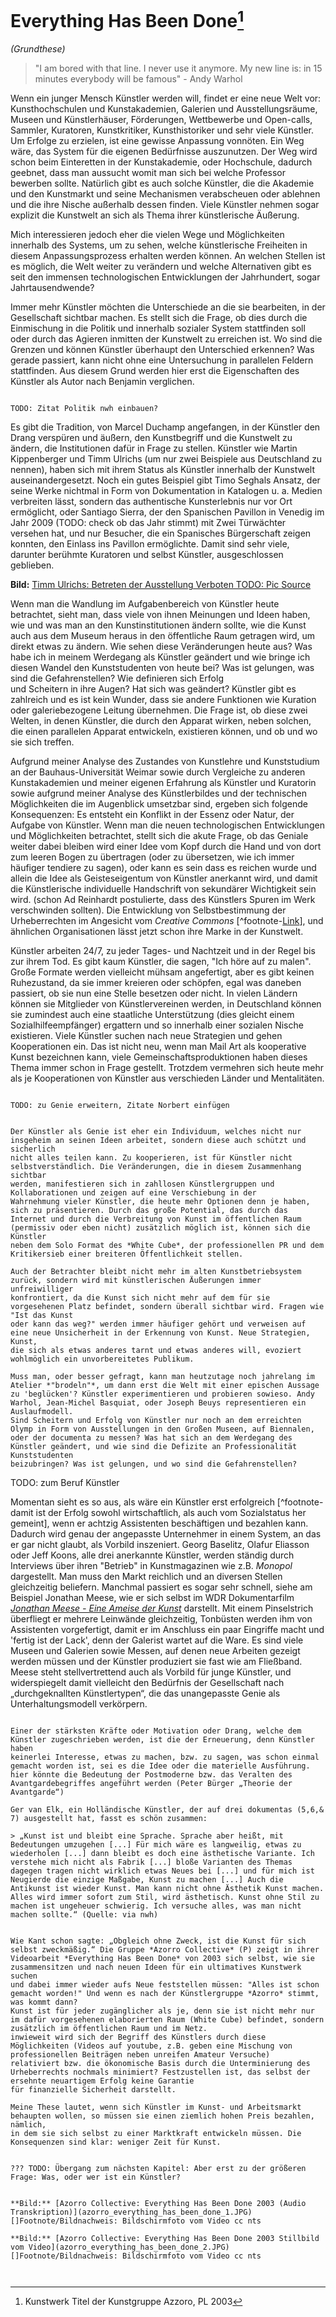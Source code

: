 # Everything Has Been Done[^everydone]

*(Grundthese)*

[^everydone]: Kunstwerk Titel der Kunstgruppe Azzoro, PL 2003


> "I am bored with that line. I never use it anymore. My new line is: in 15 minutes everybody will be famous" - Andy Warhol

Wenn ein junger Mensch Künstler werden will, findet er eine neue Welt vor: Kunsthochschulen und Kunstakademien, Galerien und 
Ausstellungsräume, Museen und Künstlerhäuser, Förderungen, Wettbewerbe und Open-calls, Sammler, Kuratoren, Kunstkritiker, 
Kunsthistoriker und sehr viele Künstler. Um Erfolge zu erzielen, ist eine gewisse Anpassung vonnöten. Ein Weg wäre, das System 
für die eigenen Bedürfnisse auszunutzen. Der Weg wird schon beim Einteretten in der Kunstakademie, oder Hochschule, dadurch geebnet, dass man aussucht
womit man sich bei welche Professor bewerben sollte. Natürlich gibt es auch solche Künstler, die die Akademie und den Kunstmarkt und seine 
Mechanismen verabscheuen oder ablehnen und die ihre Nische außerhalb dessen finden. Viele Künstler nehmen sogar explizit die Kunstwelt an sich als Thema ihrer 
künstlerische Äußerung.

Mich interessieren jedoch eher die vielen Wege und Möglichkeiten innerhalb des Systems, um zu sehen, welche künstlerische Freiheiten in diesem 
Anpassungsprozess erhalten werden können. An welchen Stellen ist es möglich, die Welt weiter zu verändern und welche Alternativen gibt es 
seit den immensen technologischen Entwicklungen der Jahrhundert, sogar Jahrtausendwende? 

Immer mehr Künstler möchten die Unterschiede an die sie bearbeiten, in der Gesellschaft sichtbar machen. Es stellt sich die Frage, ob dies durch 
die Einmischung in die Politik und innerhalb sozialer System stattfinden soll oder durch das Agieren inmitten der Kunstwelt zu erreichen ist. 
Wo sind die Grenzen und können Künstler überhaupt den Unterschied erkennen? Was gerade passiert, kann nicht ohne eine Untersuchung 
in parallelen Feldern stattfinden. Aus diesem Grund werden hier erst die Eigenschaften des Künstler als Autor nach Benjamin verglichen.

~~~~~~~~~~~~~~~~~~~~~~~~~~~~~~~~~~~~~~~~~~~~~~~~~~

TODO: Zitat Politik nwh einbauen?

~~~~~~~~~~~~~~~~~~~~~~~~~~~~~~~~~~~~~~~~~~~~~~~~~~

Es gibt die Tradition, von Marcel Duchamp angefangen, in der Künstler den Drang verspüren und äußern, den Kunstbegriff und die 
Kunstwelt zu ändern, die Institutionen dafür in Frage zu stellen. Künstler wie Martin Kippenberger und Timm Ulrichs (um nur 
zwei Beispiele aus Deutschland zu nennen), haben sich mit ihrem Status als Künstler innerhalb der Kunstwelt auseinandergesetzt. Noch 
ein gutes Beispiel gibt Timo Seghals Ansatz, der seine Werke nichtmal in Form von Dokumentation in Katalogen u. a. Medien verbreiten 
lässt, sondern das authentische Kunsterlebnis nur vor Ort ermöglicht, oder Santiago Sierra, der den Spanischen Pavillon in Venedig 
im Jahr 2009 (TODO: check ob das Jahr stimmt) mit Zwei Türwächter versehen hat, und nur Besucher, die ein Spanisches Bürgerschaft zeigen 
konnten, den Einlass ins Pavillon ermöglichte. Damit sind sehr viele, darunter berühmte Kuratoren und selbst Künstler, ausgeschlossen geblieben.
 

**Bild:** [Timm Ulrichs: Betreten der Ausstellung Verboten TODO: Pic Source](http://polpix.sueddeutsche.com/polopoly_fs/1.1038255.1292848207!/image/image.jpg_gen/derivatives/900x600/image.jpg)


Wenn man die Wandlung im Aufgabenbereich von Künstler heute betrachtet, sieht man, dass viele von ihnen Meinungen und Ideen haben,
wie und was man an den Kunstinstitutionen ändern sollte, wie die Kunst auch aus dem Museum heraus in den öffentliche Raum getragen 
wird, um direkt etwas zu ändern. Wie sehen diese Veränderungen heute aus? Was habe ich in meinem Werdegang als Künstler geändert und wie 
bringe ich diesen Wandel den Kunststudenten von heute bei? Was ist gelungen, was sind die Gefahrenstellen? Wie definieren sich Erfolg  
und Scheitern in ihre Augen? Hat sich was geändert? Künstler gibt es zahlreich und es ist kein Wunder, dass sie andere Funktionen 
wie Kuration oder galeriebezogene Leitung übernehmen. Die Frage ist, ob diese zwei Welten, in denen Künstler, die durch den Apparat wirken, 
neben solchen, die einen parallelen Apparat entwickeln, existieren können, und ob und wo sie sich treffen.

Aufgrund meiner Analyse des Zustandes von Kunstlehre und Kunststudium an der Bauhaus-Universität Weimar sowie durch Vergleiche zu anderen 
Kunstakademien und meiner eigenen Erfahrung als Künstler und Kuratorin sowie aufgrund meiner Analyse des Künstlerbildes und der technischen 
Möglichkeiten die im Augenblick umsetzbar sind, ergeben sich folgende Konsequenzen: Es entsteht ein Konflikt in der Essenz oder Natur, der Aufgabe 
von Künstler. Wenn man die neuen technologischen Entwicklungen und Möglichkeiten betrachtet, stellt sich die akute Frage, ob das Geniale weiter dabei bleiben wird 
einer Idee vom Kopf durch die Hand und von dort zum leeren Bogen zu übertragen (oder zu übersetzen, wie ich immer häufiger tendiere zu sagen), oder kann 
es sein dass es reichen wurde und allein die Idee als Geisteseigentum von Künstler anerkannt wird, und damit die Künstlerische individuelle Handschrift von sekundärer Wichtigkeit 
sein wird. (schon Ad Reinhardt postulierte, dass des Künstlers Spuren im Werk verschwinden sollten). Die Entwicklung von Selbstbestimmung der Urheberrechten im Angesicht vom *Creative Commons* [^footnote-[Link](http://creativecommons.org)], und ähnlichen 
Organisationen lässt jetzt schon ihre Marke in der Kunstwelt. 

Künstler arbeiten 24/7, zu jeder Tages- und Nachtzeit und in der Regel bis zur ihrem Tod. Es gibt kaum Künstler, die sagen, "Ich höre auf zu malen". 
Große Formate werden vielleicht mühsam angefertigt, aber es gibt keinen Ruhezustand, da sie immer kreieren oder schöpfen, egal was daneben passiert, 
ob sie nun eine Stelle besetzen oder nicht. In vielen Ländern können sie Mitglieder von Künstlervereinen werden, in Deutschland können sie zumindest 
auch eine staatliche Unterstützung (dies gleicht einem Sozialhilfeempfänger) ergattern und so innerhalb einer sozialen Nische existieren. Viele Künstler 
suchen nach neue Strategien und gehen Kooperationen ein. Das ist nicht neu, wenn man Mail Art als kooperative Kunst bezeichnen kann, viele Gemeinschaftsproduktionen 
haben dieses Thema immer schon in Frage gestellt. Trotzdem vermehren sich heute mehr als je Kooperationen von Künstler aus verschieden Länder und Mentalitäten.


~~~~~~~~~~~~~~~~~~~~~~~~~~~~~~~~~~~~~~~~~~~~~~~~~~ 

TODO: zu Genie erweitern, Zitate Norbert einfügen


Der Künstler als Genie ist eher ein Individuum, welches nicht nur insgeheim an seinen Ideen arbeitet, sondern diese auch schützt und sicherlich 
nicht alles teilen kann. Zu kooperieren, ist für Künstler nicht selbstverständlich. Die Veränderungen, die in diesem Zusammenhang sichtbar 
werden, manifestieren sich in zahllosen Künstlergruppen und Kollaborationen und zeigen auf eine Verschiebung in der
Wahrnehmung vieler Künstler, die heute mehr Optionen denn je haben, sich zu präsentieren. Durch das große Potential, das durch das 
Internet und durch die Verbreitung von Kunst im öffentlichen Raum (permissiv oder eben nicht) zusätzlich möglich ist, können sich die Künstler 
neben dem Solo Format des *White Cube*, der professionellen PR und dem Kritikersieb einer breiteren Öffentlichkeit stellen.

Auch der Betrachter bleibt nicht mehr im alten Kunstbetriebsystem zurück, sondern wird mit künstlerischen Äußerungen immer unfreiwilliger 
konfrontiert, da die Kunst sich nicht mehr auf dem für sie vorgesehenen Platz befindet, sondern überall sichtbar wird. Fragen wie "Ist das Kunst 
oder kann das weg?" werden immer häufiger gehört und verweisen auf eine neue Unsicherheit in der Erkennung von Kunst. Neue Strategien, Kunst, 
die sich als etwas anderes tarnt und etwas anderes will, evoziert wohlmöglich ein unvorbereitetes Publikum.  

Muss man, oder besser gefragt, kann man heutzutage noch jahrelang im Atelier *"brodeln"*, um dann erst die Welt mit einer epischen Aussage 
zu 'beglücken'? Künstler experimentieren und probieren sowieso. Andy Warhol, Jean-Michel Basquiat, oder Joseph Beuys representieren ein Auslaufmodell. 
Sind Scheitern und Erfolg von Künstler nur noch an dem erreichten Olymp in Form von Ausstellungen in den Großen Museen, auf Biennalen, 
oder der documenta zu messen? Was hat sich an dem Werdegang des Künstler geändert, und wie sind die Defizite an Professionalität Kunststudenten 
beizubringen? Was ist gelungen, und wo sind die Gefahrenstellen?

~~~~~~~~~~~~~~~~~~~~~~~~~~~~~~~~~~~~~~~~~~~~~~~~~~

TODO: zum Beruf Künstler

Momentan sieht es so aus, als wäre ein Künstler erst erfolgreich [^footnote-damit ist der Erfolg sowohl wirtschaftlich, als auch vom Sozialstatus her gemeint], wenn er 
achtzig Assistenten beschäftigen und bezahlen kann. Dadurch wird genau der angepasste Unternehmer in einem System, an das er gar nicht glaubt, als Vorbild inszeniert. 
Georg Baselitz, Olafur Eliasson oder Jeff Koons, alle drei anerkannte Künstler, werden ständig durch Interviews über ihren "Betrieb" in Kunstmagazinen wie 
z.B. *Monopol* dargestellt. Man muss den Markt reichlich und an diversen Stellen gleichzeitig beliefern. Manchmal passiert es sogar sehr schnell, siehe am Beispiel Jonathan Meese, 
wie er sich selbst im WDR Dokumentarfilm [*Jonathan Meese - Eine Ameise der Kunst*](http://www.youtube.com/watch?v=Y_z41k65Sns&feature=related) darstellt. Mit 
einem Pinselstrich überfliegt er mehrere Leinwände gleichzeitig, Tonbüsten werden ihm von Assistenten vorgefertigt, damit er im Anschluss ein paar Eingriffe macht 
und 'fertig ist der Lack', denn der Galerist wartet auf die Ware. Es sind viele Museen und Galerien sowie Messen, auf denen neue Arbeiten gezeigt werden müssen
und der Künstler produziert sie fast wie am Fließband. Meese steht stellvertrettend auch als Vorbild für junge Künstler, und widerspiegelt damit vielleicht den Bedürfnis der 
Gesellschaft nach „durchgeknallten Künstlertypen“, die das unangepasste Genie als Unterhaltungsmodell verkörpern.  

~~~~~~~~~~~~~~~~~~~~~~~~~~~~~~~~~~~~~~~~~~~~~~~~~~

Einer der stärksten Kräfte oder Motivation oder Drang, welche dem Künstler zugeschrieben werden, ist die der Erneuerung, denn Künstler haben 
keinerlei Interesse, etwas zu machen, bzw. zu sagen, was schon einmal gemacht worden ist, sei es die Idee oder die materielle Ausführung. 
hier könnte die Bedeutung der Postmoderne bzw. das Veralten des Avantgardebegriffes angeführt werden (Peter Bürger „Theorie der Avantgarde“)

Ger van Elk, ein Holländische Künstler, der auf drei dokumentas (5,6,& 7) ausgestellt hat, fasst es schön zusammen:
 
> „Kunst ist und bleibt eine Sprache. Sprache aber heißt, mit Bedeutungen umzugehen [...] Für mich wäre es langweilig, etwas zu wiederholen [...] dann bleibt es doch eine ästhetische Variante. Ich verstehe mich nicht als Fabrik [...] bloße Varianten des Themas dagegen tragen nicht wirklich etwas Neues bei [...] und für mich ist Neugierde die einzige Maßgabe, Kunst zu machen [...] Auch die Antikunst ist wieder Kunst. Man kann nicht ohne Ästhetik Kunst machen. Alles wird immer sofort zum Stil, wird ästhetisch. Kunst ohne Stil zu machen ist ungeheuer schwierig. Ich versuche alles, was man nicht machen sollte.“ (Quelle: via nwh)


Wie Kant schon sagte: „Obgleich ohne Zweck, ist die Kunst für sich selbst zweckmäßig.“ Die Gruppe *Azorro Collective* (P) zeigt in ihrer 
Videoarbeit *Everything Has Been Done* von 2003 sich selbst, wie sie zusammensitzen und nach neuen Ideen für ein ultimatives Kunstwerk suchen 
und dabei immer wieder aufs Neue feststellen müssen: "Alles ist schon gemacht worden!" Und wenn es nach der Künstlergruppe *Azorro* stimmt, was kommt dann?
Kunst ist für jeder zugänglicher als je, denn sie ist nicht mehr nur im dafür vorgesehenen elaborierten Raum (White Cube) befindet, sondern zusätzlich im öffentlichen Raum und im Netz.
inwieweit wird sich der Begriff des Künstlers durch diese Möglichkeiten (Videos auf youtube, z.B. geben eine Mischung von professionellen Beiträgen neben unreifen Amateur Versuche) 
relativiert bzw. die ökonomische Basis durch die Unterminierung des Urheberrechts nochmals minimiert? Festzustellen ist, das selbst der ersehnte neuartigem Erfolg keine Garantie 
für finanzielle Sicherheit darstellt.

Meine These lautet, wenn sich Künstler im Kunst- und Arbeitsmarkt behaupten wollen, so müssen sie einen ziemlich hohen Preis bezahlen, nämlich, 
in dem sie sich selbst zu einer Marktkraft entwickeln müssen. Die Konsequenzen sind klar: weniger Zeit für Kunst.


??? TODO: Übergang zum nächsten Kapitel: Aber erst zu der größeren Frage: Was, oder wer ist ein Künstler? 


**Bild:** [Azorro Collective: Everything Has Been Done 2003 (Audio Transkription)](azorro_everything_has_been_done_1.JPG) 
[]Footnote/Bildnachweis: Bildschirmfoto vom Video cc nts

**Bild:** [Azorro Collective: Everything Has Been Done 2003 Stillbild vom Video](azorro_everything_has_been_done_2.JPG) 
[]Footnote/Bildnachweis: Bildschirmfoto vom Video cc nts


